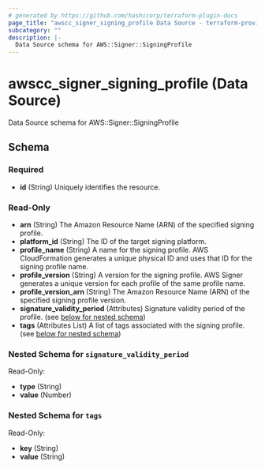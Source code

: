 ```yaml
---
# generated by https://github.com/hashicorp/terraform-plugin-docs
page_title: "awscc_signer_signing_profile Data Source - terraform-provider-awscc"
subcategory: ""
description: |-
  Data Source schema for AWS::Signer::SigningProfile
---
```


# awscc_signer_signing_profile (Data Source)

Data Source schema for AWS::Signer::SigningProfile



<!-- schema generated by tfplugindocs -->
## Schema

### Required

- **id** (String) Uniquely identifies the resource.

### Read-Only

- **arn** (String) The Amazon Resource Name (ARN) of the specified signing profile.
- **platform_id** (String) The ID of the target signing platform.
- **profile_name** (String) A name for the signing profile. AWS CloudFormation generates a unique physical ID and uses that ID for the signing profile name.
- **profile_version** (String) A version for the signing profile. AWS Signer generates a unique version for each profile of the same profile name.
- **profile_version_arn** (String) The Amazon Resource Name (ARN) of the specified signing profile version.
- **signature_validity_period** (Attributes) Signature validity period of the profile. (see [below for nested schema](#nestedatt--signature_validity_period))
- **tags** (Attributes List) A list of tags associated with the signing profile. (see [below for nested schema](#nestedatt--tags))

<a id="nestedatt--signature_validity_period"></a>
### Nested Schema for `signature_validity_period`

Read-Only:

- **type** (String)
- **value** (Number)


<a id="nestedatt--tags"></a>
### Nested Schema for `tags`

Read-Only:

- **key** (String)
- **value** (String)


